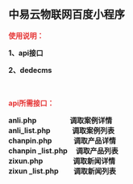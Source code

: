 <h2>
	<strong>中易云物联网百度小程序</strong>
</h2>
<p>
	<b><span style="color:#E53333;">使用说明：</span></b> 
</p>
<p>
	<strong>1、api接口</strong> 
</p>
<p>
	<strong>2、dedecms</strong> 
</p>
<p>
	<br />
</p>
<p>
	<strong><span style="color:#E53333;">api所需接口：</span></strong>
</p>
<p>
	<strong>anli.php&nbsp; &nbsp; &nbsp; &nbsp; &nbsp; &nbsp; &nbsp; &nbsp;</strong><strong>&nbsp; &nbsp; &nbsp;调取</strong><span><strong>案例详情</strong></span><strong></strong><br />
<strong>anli_list.php&nbsp; &nbsp; &nbsp; &nbsp; &nbsp; &nbsp; &nbsp;</strong><span><strong>调取</strong></span><span><strong>案例列表</strong></span><strong></strong><br />
<strong>chanpin.php&nbsp; &nbsp; &nbsp; &nbsp; &nbsp; &nbsp; &nbsp;</strong><span><strong>调取</strong></span><span><strong>产品详情</strong></span><span></span><strong></strong><br />
<strong>chanpin _list.php&nbsp; &nbsp; &nbsp;</strong><span><strong>调取</strong></span><span><span><strong>产品列表</strong></span></span><br />
<strong>zixun.php&nbsp; &nbsp; &nbsp; &nbsp; &nbsp; &nbsp; &nbsp; &nbsp; &nbsp;&nbsp;</strong><span><strong>调取</strong></span><span><strong>新闻详情</strong></span><span></span><strong></strong><br />
<strong>zixun _list.php&nbsp; &nbsp; &nbsp; &nbsp; &nbsp;</strong><span><strong>调取</strong></span><span><span><strong>新闻列表</strong></span></span><strong></strong><br />
</p>
